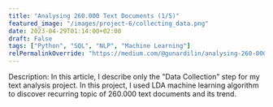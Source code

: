 ```yaml
---
title: "Analysing 260.000 Text Documents (1/5)"
featured_image: "/images/project-6/collecting_data.png"
date: 2023-04-29T01:14:00+02:00
draft: False
tags: ["Python", "SQL", "NLP", "Machine Learning"]
relPermalinkOverride: "https://medium.com/@gunardilin/analysing-260-000-text-documents-d43305a22b50"
---
```


Description: In this article, I describe only the "Data Collection" step for my text analysis project. In this project, I used LDA machine learning algorithm to discover recurring topic of 260.000 text documents and its trend.

